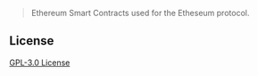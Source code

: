 > Ethereum Smart Contracts used for the Etheseum protocol.

## License

[GPL-3.0 License](./blob/master/LICENSE)
